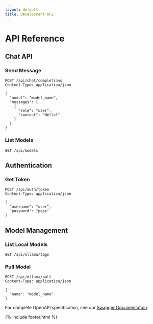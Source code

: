 ```yaml
---
layout: default
title: Development API
---
```


# API Reference

## Chat API

### Send Message
```http
POST /api/chat/completions
Content-Type: application/json

{
  "model": "model_name",
  "messages": [
    {
      "role": "user",
      "content": "Hello!"
    }
  ]
}
```

### List Models
```http
GET /api/models
```

## Authentication

### Get Token
```http
POST /api/auth/token
Content-Type: application/json

{
  "username": "user",
  "password": "pass"
}
```

## Model Management

### List Local Models
```http
GET /api/ollama/tags
```

### Pull Model
```http
POST /api/ollama/pull
Content-Type: application/json

{
  "name": "model_name"
}
```

For complete OpenAPI specification, see our [Swagger Documentation](https://api.example.com/docs).

{% include footer.html %}
